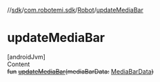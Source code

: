 //[sdk](../../../index.md)/[com.robotemi.sdk](../index.md)/[Robot](index.md)/[updateMediaBar](update-media-bar.md)



# updateMediaBar  
[androidJvm]  
Content  
~~fun~~ [~~updateMediaBar~~](update-media-bar.md)~~(~~~~mediaBarData~~~~:~~ [MediaBarData](../../com.robotemi.sdk.mediabar/-media-bar-data/index.md)~~)~~  



